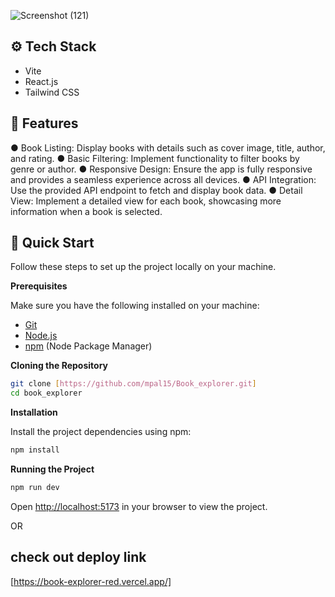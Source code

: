 

 ![Screenshot (121)](https://github.com/mpal15/Book_explorer/assets/62149463/e134e3da-b525-47c9-b96d-573d2efc5b5f)



## <a name="tech-stack">⚙️ Tech Stack</a>

- Vite
- React.js
- Tailwind CSS

## <a name="features">🔋 Features</a>
 ● Book Listing: Display books with details such as cover image, title, author, and
rating.
● Basic Filtering: Implement functionality to filter books by genre or author.
● Responsive Design: Ensure the app is fully responsive and provides a seamless
experience across all devices.
● API Integration: Use the provided API endpoint to fetch and display book data.
● Detail View: Implement a detailed view for each book, showcasing more
information when a book is selected.
## <a name="quick-start">🤸 Quick Start</a>

Follow these steps to set up the project locally on your machine.

**Prerequisites**

Make sure you have the following installed on your machine:

- [Git](https://git-scm.com/)
- [Node.js](https://nodejs.org/en)
- [npm](https://www.npmjs.com/) (Node Package Manager)

**Cloning the Repository**

```bash
git clone [https://github.com/mpal15/Book_explorer.git]
cd book_explorer
```

**Installation**

Install the project dependencies using npm:

```bash
npm install
```

**Running the Project**

```bash
npm run dev
```

Open [http://localhost:5173](http://localhost:5173) in your browser to view the project.

OR
## check out deploy link
[https://book-explorer-red.vercel.app/]
